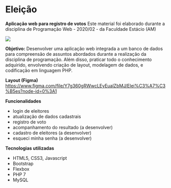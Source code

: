 # Eleição

**Aplicação web para registro de votos**
Este material foi elaborado durante a disciplina de Programação Web - 2020/02 - da Faculdade Estácio (AM)

![](https://github.com/razevedocosta/eleicao/blob/main/img/eleicao1.png)

**Objetivo:**
Desenvolver uma aplicação web integrada a um banco de dados para compreensão de assuntos abordados durante a realização da disciplina de programação.
Além disso, praticar todo o conhecimento adquirido, envolvendo criação de layout, modelagem de dados, e codificação em linguagem PHP.

**Layout (Figma)**
https://www.figma.com/file/Y7g360gRWwcLEyEualZbMJ/Elei%C3%A7%C3%B5es?node-id=0%3A1

**Funcionalidades**
- login de eleitores
- atualização de dados cadastrais
- registro de voto
- acompanhamento do resultado (a desenvolver)
- cadastro de eleitores (a desenvolver)
- esqueci minha senha (a desenvolver)

**Tecnologias utilizadas**
- HTML5, CSS3, Javascript
- Bootstrap
- Flexbox
- PHP 7
- MySQL
